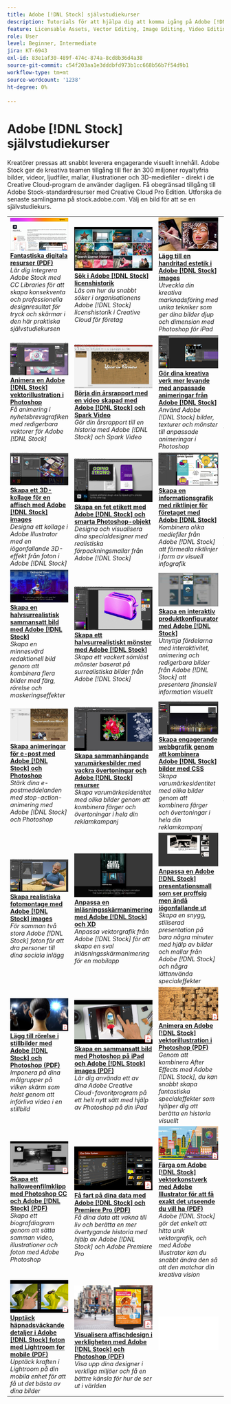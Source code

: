 ```yaml
---
title: Adobe [!DNL Stock] självstudiekurser
description: Tutorials för att hjälpa dig att komma igång på Adobe [!DNL Stock]
feature: Licensable Assets, Vector Editing, Image Editing, Video Editing
role: User
level: Beginner, Intermediate
jira: KT-6943
exl-id: 83e1af30-489f-474c-874a-8cd8b36d4a38
source-git-commit: c54f203aa1e3dddbfd973b1cc668b56b7f54d9b1
workflow-type: tm+mt
source-wordcount: '1238'
ht-degree: 0%

---
```


# Adobe [!DNL Stock] självstudiekurser

Kreatörer pressas att snabbt leverera engagerande visuellt innehåll. Adobe Stock ger de kreativa teamen tillgång till fler än 300 miljoner royaltyfria bilder, videor, ljudfiler, mallar, illustrationer och 3D-mediefiler - direkt i de Creative Cloud-program de använder dagligen. Få obegränsad tillgång till Adobe Stock-standardresurser med Creative Cloud Pro Edition. Utforska de senaste samlingarna på stock.adobe.com. Välj en bild för att se en självstudiekurs.

<table>
<tr>
   <td>
      <a href="stunning-digital-assets.md">
         <img alt="Fantastiska digitala resurser (PDF)" src="assets/Stunningdigitalassets.png" />
      </a>
      <div>
      <a href="stunning-digital-assets.md"><strong>Fantastiska digitala resurser (PDF)</strong></a>
      </div>
      <em>Lär dig integrera Adobe Stock med CC Libraries för att skapa konsekventa och professionella designresultat för tryck och skärmar i den här praktiska självstudiekursen</em>
      <br>
  </td>
  <td>
      <a href="searchstock.md">
         <img alt="Sök i Adobe [!DNL Stock] licenshistorik" src="assets/StockSearch_1280.jpg" />
      </a>
      <div>
      <a href="searchstock.md"><strong>Sök i Adobe [!DNL Stock] licenshistorik</strong></a>
      </div>
      <em>Läs om hur du snabbt söker i organisationens Adobe [!DNL Stock] licenshistorik i Creative Cloud för företag</em>
      <br>
  </td>
  <td>
      <a href="handdrawn.md">
         <img alt="Lägg till en handritad estetik i Adobe [!DNL Stock] images" src="assets/handdrawn.jpg" />
      </a>
      <div>
      <a href="handdrawn.md"><strong>Lägg till en handritad estetik i Adobe [!DNL Stock] images</strong></a>
      </div>
      <em>Utveckla din kreativa marknadsföring med unika tekniker som ger dina bilder djup och dimension med Photoshop för iPad</em>
      <br>
  </td>
  <td>
   <a href="flairtypography.md">
      <img alt="Få typografi att sticka ut med masker och animeringar" src="assets/flairtypography.jpg" />
   </a>
    <div>
   <a href="flairtypography.md"><strong>Få typografi att sticka ut med masker och animeringar</strong></a>
    </div>
    <em>Gör dina texter mer levande med hjälp av element från Adobe [!DNL Stock] och animeringsstilar från After Effects</em>
    <br>
  </td>
</tr>
<tr>
  <td>
      <a href="animatevector.md">
         <img alt="Animera en Adobe [!DNL Stock] vektorillustration i Photoshop" src="assets/animatevector.jpg" />
      </a>
      <div>
      <a href="animatevector.md"><strong>Animera en Adobe [!DNL Stock] vektorillustration i Photoshop</strong></a>
      </div>
      <em>Få animering i nyhetsbrevsgrafiken med redigerbara vektorer för Adobe [!DNL Stock]</em>
      <br>
  </td>
 <td>
      <a href="annualreport.md">
         <img alt="Börja din årsrapport med en video skapad med Adobe [!DNL Stock] och Spark Video" src="assets/annualreport.jpg" />
      </a>
      <div>
      <a href="annualreport.md"><strong>Börja din årsrapport med en video skapad med Adobe [!DNL Stock] och Spark Video</strong></a>
      </div>
      <em>Gör din årsrapport till en historia med Adobe [!DNL Stock] och Spark Video</em>
      <br>
  </td>
  <td>
      <a href="customanimations.md">
         <img alt="Gör dina kreativa verk mer levande med anpassade animeringar från Adobe [!DNL Stock]" src="assets/customanimations.jpg" />
      </a>
      <div>
      <a href="customanimations.md"><strong>Gör dina kreativa verk mer levande med anpassade animeringar från Adobe [!DNL Stock]</strong></a>
      </div>
      <em>Använd Adobe [!DNL Stock] bilder, texturer och mönster till anpassade animeringar i Photoshop</em>
      <br>
  </td>
  <td>
      <a href="changecolors.md">
         <img alt="Ändra en Adobe [!DNL Stock] bildens färger som matchar din story" src="assets/changecolors.jpg" />
      </a>
      <div>
      <a href="changecolors.md"><strong>Ändra en Adobe [!DNL Stock] bildens färger som matchar din story</strong></a>
      </div>
      <em>Hitta ett unikt foto i Adobe [!DNL Stock] och justera sedan färgerna i Adobe Photoshop efter dina behov</em>
      <br>
  </td>
</tr>
<tr>
 <td>
      <a href="collage.md">
         <img alt="Skapa ett 3D-kollage för en affisch med Adobe [!DNL Stock] images" src="assets/collage.jpg" />
      </a>
      <div>
      <a href="collage.md"><strong>Skapa ett 3D-kollage för en affisch med Adobe [!DNL Stock] images</strong></a>
      </div>
      <em>Designa ett kollage i Adobe Illustrator med en iögonfallande 3D-effekt från foton i Adobe [!DNL Stock]</em>
      <br>
  </td>
  <td>
      <a href="boldlabel.md">
         <img alt="Skapa en fet etikett med Adobe [!DNL Stock] och smarta Photoshop-objekt" src="assets/boldlabel.jpg" />
      </a>
      <div>
      <a href="boldlabel.md"><strong>Skapa en fet etikett med Adobe [!DNL Stock] och smarta Photoshop-objekt</strong></a>
      </div>
      <em>Designa och visualisera dina specialdesigner med realistiska förpackningsmallar från Adobe [!DNL Stock]</em>
      <br>
  </td>
  <td>
      <a href="infographic.md">
         <img alt="Skapa en informationsgrafik med riktlinjer för företaget med Adobe [!DNL Stock]" src="assets/infographic.jpg" />
      </a>
      <div>
      <a href="infographic.md"><strong>Skapa en informationsgrafik med riktlinjer för företaget med Adobe [!DNL Stock]</strong></a>
      </div>
      <em>Kombinera olika mediefiler från Adobe [!DNL Stock] att förmedla riktlinjer i form av visuell infografik</em>
      <br>
  </td>
 <td>
      <a href="featurecomparison.md">
         <img alt="Skapa ett diagram för jämförelse av produktfunktioner med Adobe [!DNL Stock]" src="assets/featurecomparison.jpg" />
      </a>
      <div>
      <a href="featurecomparison.md"><strong>Skapa ett diagram för jämförelse av produktfunktioner med Adobe [!DNL Stock]</strong></a>
      </div>
      <em>Skapa en bild som jämför produktprisplaner för att ge potentiella kunder den information de behöver så snabbt som möjligt</em>
      <br>
  </td>
</tr>
<tr>
   <td>
      <a href="surrealcomposite.md">
         <img alt="Skapa en halvsurrealistisk sammansatt bild med Adobe [!DNL Stock]" src="assets/surrealcomposite.jpg" />
      </a>
      <div>
      <a href="surrealcomposite.md"><strong>Skapa en halvsurrealistisk sammansatt bild med Adobe [!DNL Stock]</strong></a>
      </div>
      <em>Skapa en minnesvärd redaktionell bild genom att kombinera flera bilder med färg, rörelse och maskeringseffekter</em>
      <br>
  </td>
   <td>
      <a href="surrealpattern.md">
         <img alt="Skapa ett halvsurrealistiskt mönster med Adobe [!DNL Stock]" src="assets/surrealpattern.jpg" />
      </a>
      <div>
      <a href="surrealpattern.md"><strong>Skapa ett halvsurrealistiskt mönster med Adobe [!DNL Stock]</strong></a>
      </div>
      <em>Skapa ett vackert sömlöst mönster baserat på surrealistiska bilder från Adobe [!DNL Stock]</em>
      <br>
  </td>
   <td>
      <a href="productconfigurator.md">
         <img alt="Skapa en interaktiv produktkonfigurator med Adobe [!DNL Stock]" src="assets/productconfigurator.jpg" />
      </a>
      <div>
      <a href="productconfigurator.md"><strong>Skapa en interaktiv produktkonfigurator med Adobe [!DNL Stock]</strong></a>
      </div>
      <em>Utnyttja fördelarna med interaktivitet, animering och redigerbara bilder från Adobe [!DNL Stock] att presentera finansiell information visuellt</em>
      <br>
  </td>
  <td>
      <a href="interactivetourismphoto.md">
         <img alt="Skapa ett interaktivt turistfoto med Adobe [!DNL Stock] och XD" src="assets/interactivetourismphoto.jpg" />
      </a>
      <div>
      <a href="interactivetourismphoto.md"><strong>Skapa ett interaktivt turistfoto med Adobe [!DNL Stock] och XD</strong></a>
      </div>
      <em>Skapa snabbt ett interaktivt foto med Adobe i prototypen för din webbplats [!DNL Stock] och XD</em>
      <br>
  </td>
</tr>
<tr>
 <td>
      <a href="animationemail.md">
         <img alt="Skapa animeringar för e-post med Adobe [!DNL Stock] och Photoshop" src="assets/animationemail.jpg" />
      </a>
      <div>
      <a href="animationemail.md"><strong>Skapa animeringar för e-post med Adobe [!DNL Stock] och Photoshop</strong></a>
      </div>
      <em>Stärk dina e-postmeddelanden med stop-action-animering med Adobe [!DNL Stock] och Photoshop</em>
      <br>
  </td>
  <td>
      <a href="brandgradients.md">
         <img alt="Skapa sammanhängande varumärkesbilder med vackra övertoningar och Adobe [!DNL Stock] resurser" src="assets/brandgradients.jpg" />
      </a>
      <div>
      <a href="brandgradients.md"><strong>Skapa sammanhängande varumärkesbilder med vackra övertoningar och Adobe [!DNL Stock] resurser</strong></a>
      </div>
      <em>Skapa varumärkesidentitet med olika bilder genom att kombinera färger och övertoningar i hela din reklamkampanj</em>
      <br>
   </td>
  <td>
      <a href="webgraphics.md">
         <img alt="Skapa engagerande webbgrafik genom att kombinera Adobe [!DNL Stock] bilder med CSS" src="assets/webgraphics.jpg" />
      </a>
      <div>
      <a href="webgraphics.md"><strong>Skapa engagerande webbgrafik genom att kombinera Adobe [!DNL Stock] bilder med CSS</strong></a>
      </div>
      <em>Skapa varumärkesidentitet med olika bilder genom att kombinera färger och övertoningar i hela din reklamkampanj</em>
      <br>
  </td>
  <td>
      <a href="moodboard.md">
         <img alt="Skapa inspirerande moodboards på nolltid med Adobe [!DNL Stock]" src="assets/moodboard.jpg" />
      </a>
      <div>
      <a href="moodboard.md"><strong>Skapa inspirerande moodboards på nolltid med Adobe [!DNL Stock]</strong></a>
      </div>
      <em>Skapa en projektstämningsöversikt för att förmedla information, idéer, bilder och färgpaletter till team/kunder</em>
      <br>
  </td>
</tr>
<tr>
   <td>
      <a href="realisticcomposite.md">
         <img alt="Skapa realistiska fotomontage med Adobe [!DNL Stock] images" src="assets/realisticcomposite.jpg" />
      </a>
      <div>
      <a href="realisticcomposite.md"><strong>Skapa realistiska fotomontage med Adobe [!DNL Stock] images</strong></a>
      </div>
      <em>För samman två stora Adobe [!DNL Stock] foton för att dra personer till dina sociala inlägg</em>
      <br>
  </td>
   <td>
   <a href="loadingscreen.md">
      <img alt="Anpassa en inläsningsskärmanimering med Adobe [!DNL Stock] och XD" src="assets/loadingscreen.jpg" />
   </a>
    <div>
   <a href="loadingscreen.md"><strong>Anpassa en inläsningsskärmanimering med Adobe [!DNL Stock] och XD</strong></a>
    </div>
    <em>Anpassa vektorgrafik från Adobe [!DNL Stock] för att skapa en sval inläsningsskärmanimering för en mobilapp</em>
    <br>
  </td>
  <td>
   <a href="presentationtemplate.md">
      <img alt="Anpassa en Adobe [!DNL Stock] presentationsmall som ser proffsig men ändå iögonfallande ut" src="assets/presentationtemplate.jpg" />
   </a>
    <div>
   <a href="presentationtemplate.md"><strong>Anpassa en Adobe [!DNL Stock] presentationsmall som ser proffsig men ändå iögonfallande ut</strong></a>
    </div>
    <em>Skapa en snygg, stiliserad presentation på bara några minuter med hjälp av bilder och mallar från Adobe [!DNL Stock] och några lättanvända specialeffekter</em>
    <br>
  </td>
   <td>
   <a href="customizecolors.md">
      <img alt="Anpassa färgerna i en Adobe [!DNL Stock] vektorillustration" src="assets/customizecolors.jpg" />
   </a>
    <div>
   <a href="customizecolors.md"><strong>Anpassa färgerna i en Adobe [!DNL Stock] vektorillustration</strong></a>
    </div>
    <em>Gör alla projekt snyggare med en snygg illustration. Hitta den perfekta vektorbilden i Adobe [!DNL Stock]och matcha sedan färgerna mot projektets palett med Adobe Illustrator</em>
    <br>
  </td>
</tr>
<tr>
   <td>
      <a href="assets/AddMotiontoStillImageswithAdobeStockandPhotoshop.pdf">
         <img alt="Lägg till rörelse i stillbilder med Adobe [!DNL Stock] och Photoshop" src="assets/AddMotiontoStillImageswithAdobeStockandPhotoshop.jpg" />
      </a>
      <div>
      <a href="assets/AddMotiontoStillImageswithAdobeStockandPhotoshop.pdf"><strong>Lägg till rörelse i stillbilder med Adobe [!DNL Stock] och Photoshop (PDF)</strong></a>
      </div>
      <em>Imponera på dina målgrupper på vilken skärm som helst genom att införliva video i en stillbild</em>
      <br>
   </td>
   <td>
   <a href="assets/CreateacompositewithPhotoshopontheiPadandAdobeStockimages.pdf" target="_blank">
      <img alt="Skapa en sammansatt bild med Photoshop på iPad och Adobe [!DNL Stock] images" src="assets/CreateacompositewithPhotoshopontheiPadandAdobeStockimages.jpg" />
   </a>
    <div>
   <a href="assets/CreateacompositewithPhotoshopontheiPadandAdobeStockimages.pdf" target="_blank"><strong>Skapa en sammansatt bild med Photoshop på iPad och Adobe [!DNL Stock] images (PDF)</strong></a>
    </div>
    <em>Lär dig använda ett av dina Adobe Creative Cloud-favoritprogram på ett helt nytt sätt med hjälp av Photoshop på din iPad</em>
    <br>
  </td>
   <td>
   <a href="assets/CreateaUniqueEditorialGraphicwithAfterEffectsandAdobeStock.pdf" target="_blank">
      <img alt="Animera en Adobe [!DNL Stock] vektorillustration i Photoshop" src="assets/CreateaUniqueEditorialGraphicwithAfterEffectsandAdobeStock.jpg" />
   </a>
    <div>
   <a href="assets/CreateaUniqueEditorialGraphicwithAfterEffectsandAdobeStock.pdf" target="_blank"><strong>Animera en Adobe [!DNL Stock] vektorillustration i Photoshop (PDF)</strong></a>
    </div>
    <em>Genom att kombinera After Effects med Adobe [!DNL Stock], du kan snabbt skapa fantastiska specialeffekter som hjälper dig att berätta en historia visuellt</em>
    <br>
  </td>
   <td>
      <a href="assets/CreateUniqueGraphicsbyCombiningAdobeStockImages.pdf" target="_blank">
         <img alt="Skapa unik grafik genom att kombinera Adobe [!DNL Stock] images" src="assets/CreateUniqueGraphicsbyCombiningAdobeStockImages.jpg" />
      </a>
      <div>
      <a href="assets/CreateUniqueGraphicsbyCombiningAdobeStockImages.pdf" target="_blank"><strong>Skapa unik grafik genom att kombinera Adobe [!DNL Stock] images (PDF)</strong></a>
      </div>
      <em>Samla två olika bilder för att skapa en helt ny scen för dina designprojekt. Adobe [!DNL Stock] och Adobe Photoshop gör det enkelt</em>
      <br>
   </td>
</tr>
<tr>
  <td>
      <a href="assets/CreatingaHalloweenCinemagraphwithPhotoshopCCandAdobeStock.pdf" target="_blank">
         <img alt="Skapa ett halloweenfilmklipp med Photoshop CC och Adobe [!DNL Stock]" src="assets/CreatingaHalloweenCinemagraphwithPhotoshopCCandAdobeStock.jpg" />
      </a>
      <div>
      <a href="assets/CreatingaHalloweenCinemagraphwithPhotoshopCCandAdobeStock.pdf" target="_blank"><strong>Skapa ett halloweenfilmklipp med Photoshop CC och Adobe [!DNL Stock] (PDF)</strong></a>
      </div>
      <em>Skapa ett biografdiagram genom att sätta samman video, illustrationer och foton med Adobe Photoshop</em>
      <br>
  </td>
   <td>
      <a href="assets/PutyourDatainMotionwithAdobeStockandPremierePro.pdf" target="_blank">
         <img alt="Få fart på dina data med Adobe [!DNL Stock] och Premiere Pro" src="assets/PutyourDatainMotionwithAdobeStockandPremierePro.jpg" />
      </a>
      <div>
      <a href="assets/PutyourDatainMotionwithAdobeStockandPremierePro.pdf" target="_blank"><strong>Få fart på dina data med Adobe [!DNL Stock] och Premiere Pro (PDF)</strong></a>
      </div>
      <em>Få dina data att vakna till liv och berätta en mer övertygande historia med hjälp av Adobe [!DNL Stock] och Adobe Premiere Pro</em>
      <br>
  </td>
   <td>
      <a href="assets/RecolorAdobeStockVectorArtworkwithAdobeIllustratortoGetExactlytheLookYouWant.pdf" target="_blank">
         <img alt="Färga om Adobe [!DNL Stock] Vektorkonst med Adobe Illustrator för att få exakt det utseende du vill ha" src="assets/RecolorAdobeStockVectorArtworkwithAdobeIllustratortoGetExactlytheLookYouWant.jpg" />
      </a>
      <div>
      <a href="assets/RecolorAdobeStockVectorArtworkwithAdobeIllustratortoGetExactlytheLookYouWant.pdf" target="_blank"><strong>Färga om Adobe [!DNL Stock] vektorkonstverk med Adobe Illustrator för att få exakt det utseende du vill ha (PDF)</strong></a>
      </div>
      <em>Adobe [!DNL Stock] gör det enkelt att hitta unik vektorgrafik, och med Adobe Illustrator kan du snabbt ändra den så att den matchar din kreativa vision</em>
      <br>
   </td>
   <td>
      <a href="assets/ShowOffyourDesignWorkintheRealWorldwithAdobeStockandPhotoshop.pdf" target="_blank">
         <img alt="Visa upp ditt designarbete i verkligheten med Adobe [!DNL Stock] och Photoshop" src="assets/ShowOffyourDesignWorkintheRealWorldwithAdobeStockandPhotoshop.jpg" />
      </a>
      <div>
      <a href="assets/ShowOffyourDesignWorkintheRealWorldwithAdobeStockandPhotoshop.pdf" target="_blank"><strong>Visa upp ditt designarbete i verkligheten med Adobe [!DNL Stock] och Photoshop (PDF)</strong></a>
      </div>
      <em>Följ de här stegen för att visa upp dina verk i ett naturtroget Adobe [!DNL Stock] mall med Adobe Photoshop</em>
      <br>
  </td>
 </tr> 
 <tr>
   <td>
      <a href="assets/UncoveramazingdetailsinAdobeStockimageswithLightroomformobile.pdf" target="_blank">
         <img alt="Upptäck häpnadsväckande detaljer i Adobe [!DNL Stock] bilder med Lightroom for mobile" src="assets/UncoveramazingdetailsinAdobeStockimageswithLightroomformobile.jpg" />
      </a>
      <div>
      <a href="assets/UncoveramazingdetailsinAdobeStockimageswithLightroomformobile.pdf" target="_blank"><strong>Upptäck häpnadsväckande detaljer i Adobe [!DNL Stock] foton med Lightroom for mobile (PDF)</strong></a>
      </div>
      <em>Upptäck kraften i Lightroom på din mobila enhet för att få ut det bästa av dina bilder</em>
      <br>
  </td>
  <td>
      <a href="assets/VisualizePosterDesignsintheRealWorldwithAdobeStockandPhotoshop.pdf" target="_blank">
         <img alt="Visualisera affischdesign i verkligheten med Adobe [!DNL Stock] och Photoshop" src="assets/VisualizePosterDesignsintheRealWorldwithAdobeStockandPhotoshop.jpg" />
      </a>
      <div>
      <a href="assets/VisualizePosterDesignsintheRealWorldwithAdobeStockandPhotoshop.pdf" target="_blank"><strong>Visualisera affischdesign i verkligheten med Adobe [!DNL Stock] och Photoshop (PDF)</strong></a>
      </div>
      <em>Visa upp dina designer i verkliga miljöer och få en bättre känsla för hur de ser ut i världen</em>
      <br>
  </td>
  <td>
    <img alt="Avgränsare" src="../assets/Whitespacer.png" />
    <div>
    <br>
  </td>
</tr>
</table>
